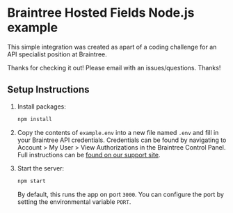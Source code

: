 # Braintree Hosted Fields Node.js example
This simple integration was created as apart of a coding challenge for an API specialist position at Braintree.  

Thanks for checking it out!  Please email with an issues/questions.  Thanks!

## Setup Instructions

1. Install packages:

   ```sh
   npm install
   ```

2. Copy the contents of `example.env` into a new file named `.env` and fill in your Braintree API credentials. Credentials can be found by navigating to Account > My User > View Authorizations in the Braintree Control Panel. Full instructions can be [found on our support site](https://articles.braintreepayments.com/control-panel/important-gateway-credentials#api-credentials).

3. Start the server:

   ```sh
   npm start
   ```
   
   By default, this runs the app on port `3000`. You can configure the port by setting the environmental variable `PORT`.

